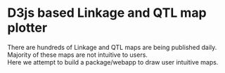 # D3js based Linkage and QTL map plotter

There are hundreds of Linkage and QTL maps are being published daily. Majority of these maps are not intuitive to users. <br>
Here we attempt to build a package/webapp to draw user intuitive maps. 
